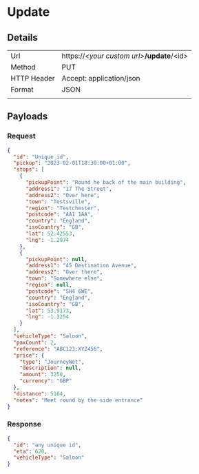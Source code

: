 # Update

## Details

|             |                                                |
| ----------- | ---------------------------------------------- |
| Url         | https://_\<your custom url\>_**/update**/\<id> |
| Method      | PUT                                            |
| HTTP Header | Accept: application/json                       |
| Format      | JSON                                           |
|             |                                                |

## Payloads

### Request

```json
{
  "id": "Unique id",
  "pickup": "2023-02-01T18:30:00+01:00",
  "stops": [
    {
      "pickupPoint": "Round he back of the main building",
      "address1": "17 The Street",
      "address2": "Over here",
      "town": "Testsville",
      "region": "Testchester",
      "postcode": "AA1 1AA",
      "country": "England",
      "isoCountry": "GB",
      "lat": 52.42553,
      "lng": -1.2974
    },
    {
      "pickupPoint": null,
      "address1": "45 Destination Avenue",
      "address2": "Over there",
      "town": "Somewhere else",
      "region": null,
      "postcode": "SH4 6WE",
      "country": "England",
      "isoCountry": "GB",
      "lat": 53.9173,
      "lng": -1.3254
    }
  ],
  "vehicleType": "Saloon",
  "paxCount": 2,
  "reference": "ABC123:XYZ456",
  "price": {
    "type": "JourneyNet",
    "description": null,
    "amount": 3250,
    "currency": "GBP"
  },
  "distance": 5164,
  "notes": "Meet round by the side entrance"
}
```

### Response

```json
{
  "id": "any unique id",
  "eta": 620,
  "vehicleType": "Saloon"
}
```
